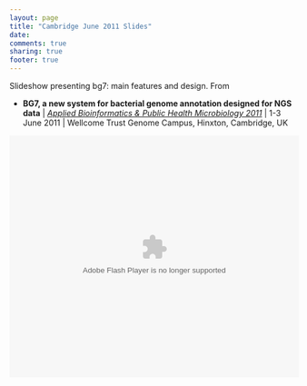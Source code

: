 ```yaml
---
layout: page
title: "Cambridge June 2011 Slides"
date: 
comments: true
sharing: true
footer: true
---
```


Slideshow presenting bg7: main features and design. From

* **BG7, a new system for bacterial genome annotation designed for NGS data** | [_Applied Bioinformatics & Public Health Microbiology 2011_](https://registration.hinxton.wellcome.ac.uk/display_info.asp?id=227) | 1-3 June 2011 | Wellcome Trust Genome Campus, Hinxton, Cambridge, UK


<object id="__sse8185486"> <param name="movie" value="http://static.slidesharecdn.com/swf/ssplayer2.swf?doc=manriqueappliedbioinformaticspublichealthcambridgejune2011-110602085409-phpapp02&rel=0&stripped_title=bg7-a-new-system-for-bacterial-genome-annotation-designed-for-ngs-data&userName=marina_manrique" /> <param name="allowFullScreen" value="true"/> <param name="allowScriptAccess" value="always"/> <embed name="__sse8185486" src="http://static.slidesharecdn.com/swf/ssplayer2.swf?doc=manriqueappliedbioinformaticspublichealthcambridgejune2011-110602085409-phpapp02&rel=0&stripped_title=bg7-a-new-system-for-bacterial-genome-annotation-designed-for-ngs-data&userName=marina_manrique" type="application/x-shockwave-flash" allowscriptaccess="always" allowfullscreen="true" width="510" height="426"></embed> </object> 

